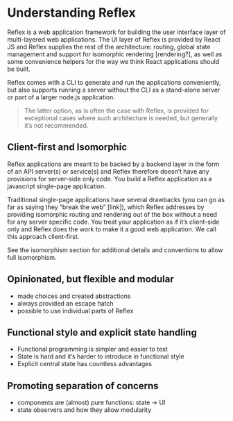 # Understanding Reflex

Reflex is a web application framework for building the user interface layer of multi-layered web applications. The UI layer of Reflex is provided by React JS and Reflex supplies the rest of the architecture: routing, global state management and support for isomorphic rendering [rendering?], as well as some convenience helpers for the way we think React applications should be built.

Reflex comes with a CLI to generate and run the applications conveniently, but also supports running a server without the CLI as a stand-alone server or part of a larger node.js application.

> The latter option, as is often the case with Reflex, is provided for exceptional cases where such architecture is needed, but generally it’s not recommended.

## Client-first and Isomorphic

Reflex applications are meant to be backed by a backend layer in the form of an API server(s) or service(s) and Reflex therefore doesn’t have any provisions for server-side only code. You build a Reflex application as a javascript single-page application.

Traditional single-page applications have several drawbacks (you can go as far as saying they “break the web” [link]), which Reflex addresses by providing isomorphic routing and rendering out of the box without a need for any server specific code. You treat your application as if it’s client-side only and Reflex does the work to make it a good web application. We call this approach client-first.

See the isomorphism section for additional details and conventions to allow full isomorphism.

## Opinionated, but flexible and modular

* made choices and created abstractions
* always provided an escape hatch
* possible to use individual parts of Reflex

## Functional style and explicit state handling

* Functional programming is simpler and easier to test
* State is hard and it’s harder to introduce in functional style
* Explicit central state has countless advantages

## Promoting separation of concerns

* components are (almost) pure functions: state -> UI
* state observers and how they allow modularity
